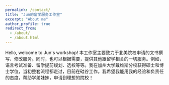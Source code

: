 ```yaml
---
permalink: /contact/
title: "Jun的留学服务工作室"
excerpt: "About me"
author_profile: true
redirect_from: 
  - /about/
  - /about.html
---
```


Hello, welcome to Jun's workshop! 本工作室主要致力于北美院校申请的文书撰写、修改服务。同时，也可以根据需要，提供其他跟留学相关的一切服务。例如，语言考试准备、留学提前规划、选校等等。我在加州大学戴维斯分校获得硕士和博士学位，当初整套流程都走过，目前在硅谷工作。我希望我能用我的经验和负责任的态度，帮助学弟妹妹，申请到理想的院校！


